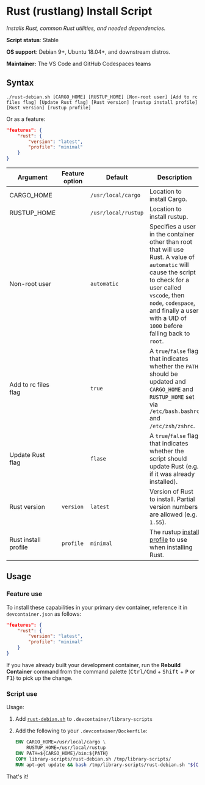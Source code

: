 # Rust (rustlang) Install Script

*Installs Rust, common Rust utilities, and needed dependencies.*

**Script status**: Stable

**OS support**: Debian 9+, Ubuntu 18.04+, and downstream distros.

**Maintainer:** The VS Code and GitHub Codespaces teams

## Syntax

```text
./rust-debian.sh [CARGO_HOME] [RUSTUP_HOME] [Non-root user] [Add to rc files flag] [Update Rust flag] [Rust version] [rustup install profile] [Rust version] [rustup profile]
```

Or as a feature:

```json
"features": {
    "rust": {
        "version": "latest",
        "profile": "minimal"
    }
}
```

|Argument|Feature option|Default|Description|
|--------|--------------|-------|-----------|
|CARGO_HOME| |`/usr/local/cargo`| Location to install Cargo. |
|RUSTUP_HOME| |`/usr/local/rustup`| Location to install rustup. |
|Non-root user| |`automatic`| Specifies a user in the container other than root that will use Rust. A value of `automatic` will cause the script to check for a user called `vscode`, then `node`, `codespace`, and finally a user with a UID of `1000` before falling back to `root`. |
| Add to rc files flag | |`true` | A `true`/`false` flag that indicates whether the `PATH` should be updated and `CARGO_HOME` and `RUSTUP_HOME` set via `/etc/bash.bashrc` and `/etc/zsh/zshrc`. |
| Update Rust flag | |`flase` | A `true`/`false` flag that indicates whether the script should update Rust (e.g. if it was already installed). |
| Rust version | `version` | `latest` | Version of Rust to install. Partial version numbers are allowed (e.g. `1.55`). |
| Rust install profile | `profile` | `minimal` | The rustup [install profile](https://rust-lang.github.io/rustup/concepts/profiles.html) to use when installing Rust. |

## Usage

### Feature use

To install these capabilities in your primary dev container, reference it in `devcontainer.json` as follows:

```json
"features": {
    "rust": {
        "version": "latest",
        "profile": "minimal"
    }
}
```

If you have already built your development container, run the **Rebuild Container** command from the command palette (<kbd>Ctrl/Cmd</kbd> + <kbd>Shift</kbd> + <kbd>P</kbd> or <kbd>F1</kbd>) to pick up the change.

### Script use

Usage:

1. Add [`rust-debian.sh`](../rust-debian.sh) to `.devcontainer/library-scripts`

2. Add the following to your `.devcontainer/Dockerfile`:

    ```Dockerfile
    ENV CARGO_HOME=/usr/local/cargo \
        RUSTUP_HOME=/usr/local/rustup
    ENV PATH=${CARGO_HOME}/bin:${PATH}
    COPY library-scripts/rust-debian.sh /tmp/library-scripts/
    RUN apt-get update && bash /tmp/library-scripts/rust-debian.sh "${CARGO_HOME}" "${RUSTUP_HOME}"
    ```

That's it!
